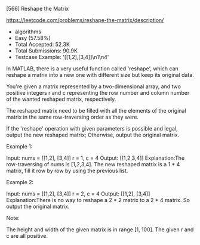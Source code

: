 [566] Reshape the Matrix  

https://leetcode.com/problems/reshape-the-matrix/description/

* algorithms
* Easy (57.58%)
* Total Accepted:    52.3K
* Total Submissions: 90.9K
* Testcase Example:  '[[1,2],[3,4]]\n1\n4'

In MATLAB, there is a very useful function called 'reshape', which can reshape a matrix into a new one with different size but keep its original data.



You're given a matrix represented by a two-dimensional array, and two positive integers r and c representing the row number and column number of the wanted reshaped matrix, respectively.

 The reshaped matrix need to be filled with all the elements of the original matrix in the same row-traversing order as they were.



If the 'reshape' operation with given parameters is possible and legal, output the new reshaped matrix; Otherwise, output the original matrix.


Example 1:

Input: 
nums = 
[[1,2],
 [3,4]]
r = 1, c = 4
Output: 
[[1,2,3,4]]
Explanation:The row-traversing of nums is [1,2,3,4]. The new reshaped matrix is a 1 * 4 matrix, fill it row by row by using the previous list.



Example 2:

Input: 
nums = 
[[1,2],
 [3,4]]
r = 2, c = 4
Output: 
[[1,2],
 [3,4]]
Explanation:There is no way to reshape a 2 * 2 matrix to a 2 * 4 matrix. So output the original matrix.



Note:

The height and width of the given matrix is in range [1, 100].
The given r and c are all positive.


